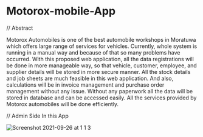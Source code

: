 # Motorox-mobile-App

// Abstract

Motorox Automobiles is one of the best automobile workshops in Moratuwa which offers large range of services for vehicles. Currently, whole system is running in a manual way and because of that so many problems have occurred. With this proposed web application, all the data registrations will be done in more manageable way, so that vehicle, customer, employee, and supplier details will be stored in more secure manner. All the stock details and job sheets are much feasible in this web application. And also, calculations will be in invoice management and purchase order management without any issue. Without any paperwork all the data will be stored in database and can be accessed easily. All the services provided by Motorox automobiles will be done efficiently.

// Admin Side In this App
 

![Screenshot 2021-09-26 at 1 1 3](https://user-images.githubusercontent.com/82136162/144111153-6759c989-3e44-4079-9ada-50fed2ebaab5.png)
